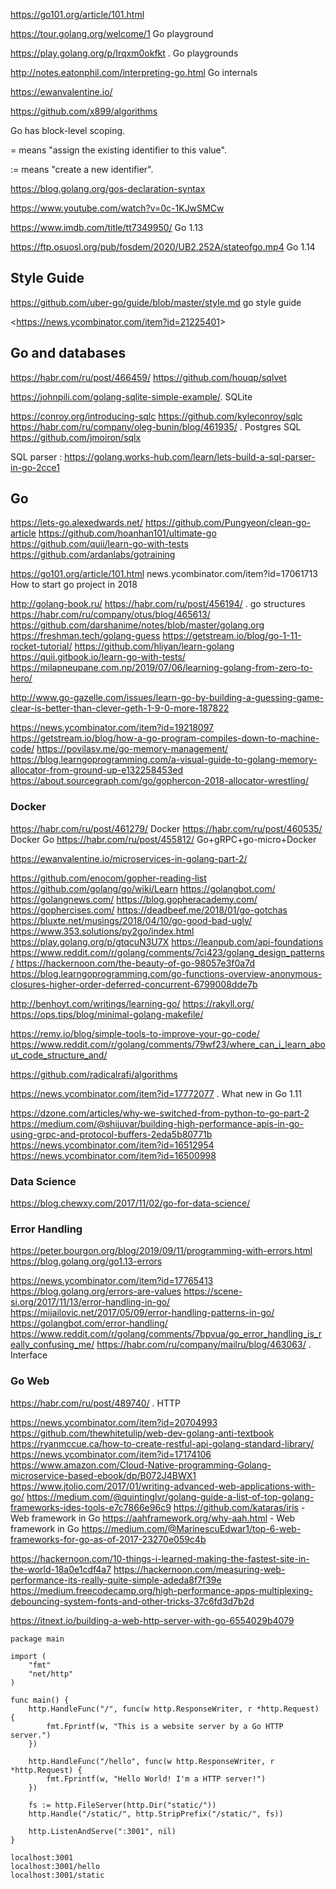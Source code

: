 <https://go101.org/article/101.html> 

<https://tour.golang.org/welcome/1> Go playground

<https://play.golang.org/p/Irqxm0okfkt> .  Go playgrounds

<http://notes.eatonphil.com/interpreting-go.html> Go internals

<https://ewanvalentine.io/> 

<https://github.com/x899/algorithms>

Go has block-level scoping. 

= means "assign the existing identifier to this value". 

:= means "create a new identifier".

<https://blog.golang.org/gos-declaration-syntax> 


<https://www.youtube.com/watch?v=0c-1KJwSMCw>

<https://www.imdb.com/title/tt7349950/> Go 1.13

<https://ftp.osuosl.org/pub/fosdem/2020/UB2.252A/stateofgo.mp4> Go 1.14

## Style Guide
<https://github.com/uber-go/guide/blob/master/style.md> go style guide

<<https://news.ycombinator.com/item?id=21225401>>

## Go and databases
<https://habr.com/ru/post/466459/> 
<https://github.com/houqp/sqlvet>

<https://johnpili.com/golang-sqlite-simple-example/>. SQLite

<https://conroy.org/introducing-sqlc>
<https://github.com/kyleconroy/sqlc>
<https://habr.com/ru/company/oleg-bunin/blog/461935/> .  Postgres SQL
<https://github.com/jmoiron/sqlx>


SQL parser :
<https://golang.works-hub.com/learn/lets-build-a-sql-parser-in-go-2cce1>
 
 
 ## Go
 
<https://lets-go.alexedwards.net/>
<https://github.com/Pungyeon/clean-go-article>
https://github.com/hoanhan101/ultimate-go
https://github.com/quii/learn-go-with-tests
https://github.com/ardanlabs/gotraining


https://go101.org/article/101.html
news.ycombinator.com/item?id=17061713  How to start go project in 2018

http://golang-book.ru/
https://habr.com/ru/post/456194/ .  go structures
https://habr.com/ru/company/otus/blog/465613/
https://github.com/darshanime/notes/blob/master/golang.org
https://freshman.tech/golang-guess 
https://getstream.io/blog/go-1-11-rocket-tutorial/
https://github.com/hliyan/learn-golang
https://quii.gitbook.io/learn-go-with-tests/
https://milapneupane.com.np/2019/07/06/learning-golang-from-zero-to-hero/

http://www.go-gazelle.com/issues/learn-go-by-building-a-guessing-game-clear-is-better-than-clever-geth-1-9-0-more-187822

https://news.ycombinator.com/item?id=19218097
https://getstream.io/blog/how-a-go-program-compiles-down-to-machine-code/
https://povilasv.me/go-memory-management/
https://blog.learngoprogramming.com/a-visual-guide-to-golang-memory-allocator-from-ground-up-e132258453ed
https://about.sourcegraph.com/go/gophercon-2018-allocator-wrestling/






### Docker 
https://habr.com/ru/post/461279/   Docker
https://habr.com/ru/post/460535/   Docker Go
https://habr.com/ru/post/455812/   Go+gRPC+go-micro+Docker



https://ewanvalentine.io/microservices-in-golang-part-2/

https://github.com/enocom/gopher-reading-list
https://github.com/golang/go/wiki/Learn
https://golangbot.com/
https://golangnews.com/
https://blog.gopheracademy.com/
https://gophercises.com/
https://deadbeef.me/2018/01/go-gotchas
https://bluxte.net/musings/2018/04/10/go-good-bad-ugly/
https://www.353.solutions/py2go/index.html
https://play.golang.org/p/gtqcuN3U7X
https://leanpub.com/api-foundations
https://www.reddit.com/r/golang/comments/7ci423/golang_design_patterns/
https://hackernoon.com/the-beauty-of-go-98057e3f0a7d
https://blog.learngoprogramming.com/go-functions-overview-anonymous-closures-higher-order-deferred-concurrent-6799008dde7b

http://benhoyt.com/writings/learning-go/
https://rakyll.org/
https://ops.tips/blog/minimal-golang-makefile/

https://remy.io/blog/simple-tools-to-improve-your-go-code/
https://www.reddit.com/r/golang/comments/79wf23/where_can_i_learn_about_code_structure_and/

https://github.com/radicalrafi/algorithms

https://news.ycombinator.com/item?id=17772077 . What new in Go 1.11


https://dzone.com/articles/why-we-switched-from-python-to-go-part-2
https://medium.com/@shijuvar/building-high-performance-apis-in-go-using-grpc-and-protocol-buffers-2eda5b80771b
https://news.ycombinator.com/item?id=16512954
https://news.ycombinator.com/item?id=16500998


### Data Science
https://blog.chewxy.com/2017/11/02/go-for-data-science/

### Error Handling
https://peter.bourgon.org/blog/2019/09/11/programming-with-errors.html
https://blog.golang.org/go1.13-errors

https://news.ycombinator.com/item?id=17765413
https://blog.golang.org/errors-are-values
https://scene-si.org/2017/11/13/error-handling-in-go/
https://mijailovic.net/2017/05/09/error-handling-patterns-in-go/
https://golangbot.com/error-handling/
https://www.reddit.com/r/golang/comments/7bpvua/go_error_handling_is_really_confusing_me/
https://habr.com/ru/company/mailru/blog/463063/ .  Interface

### Go Web 
<https://habr.com/ru/post/489740/> .  HTTP

https://news.ycombinator.com/item?id=20704993
https://github.com/thewhitetulip/web-dev-golang-anti-textbook
https://ryanmccue.ca/how-to-create-restful-api-golang-standard-library/
https://news.ycombinator.com/item?id=17174106
https://www.amazon.com/Cloud-Native-programming-Golang-microservice-based-ebook/dp/B072J4BWX1
https://www.jtolio.com/2017/01/writing-advanced-web-applications-with-go/
https://medium.com/@quintinglvr/golang-guide-a-list-of-top-golang-frameworks-ides-tools-e7c7866e96c9
https://github.com/kataras/iris  - Web framework in Go
https://aahframework.org/why-aah.html  - Web framework in Go
https://medium.com/@MarinescuEdwar1/top-6-web-frameworks-for-go-as-of-2017-23270e059c4b



https://hackernoon.com/10-things-i-learned-making-the-fastest-site-in-the-world-18a0e1cdf4a7
https://hackernoon.com/measuring-web-performance-its-really-quite-simple-adeda8f7f39e
https://medium.freecodecamp.org/high-performance-apps-multiplexing-debouncing-system-fonts-and-other-tricks-37c6fd3d7b2d



https://itnext.io/building-a-web-http-server-with-go-6554029b4079

```
package main

import (
	"fmt"
	"net/http"
)

func main() {
	http.HandleFunc("/", func(w http.ResponseWriter, r *http.Request) {
		fmt.Fprintf(w, "This is a website server by a Go HTTP server.")
	})

	http.HandleFunc("/hello", func(w http.ResponseWriter, r *http.Request) {
		fmt.Fprintf(w, "Hello World! I'm a HTTP server!")
	})

	fs := http.FileServer(http.Dir("static/"))
	http.Handle("/static/", http.StripPrefix("/static/", fs))

	http.ListenAndServe(":3001", nil)
}

localhost:3001
localhost:3001/hello
localhost:3001/static
```


